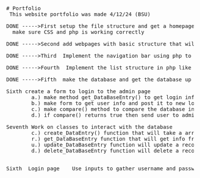 <pre>
# Portfolio
 This website portfolio was made 4/12/24 (BSU)

DONE ----->First setup the file structure and get a homepage working with the words "Hello World" on it
  make sure CSS and php is working correctly

DONE ----->Second add webpages with basic structure that will be rewritten in php

DONE ----->Third  Implement the navigation bar using php to allow movement to other pages

DONE ----->Fourth  Implement the list structure in php like in the ruberic

DONE ----->Fifth  make the database and get the database up and running

Sixth create a form to login to the admin page
        a.) make method get_DataBaseEntry() to get login info from table
        b.) make form to get user info and post it to new loginForm.php page
        c.) make compare() method to compare the database info and user info returning Boolean
        d.) if compare() returns true then send user to admin.php if false tell the user in loginForm.php              page that their info is incorrect

Seventh Work on classes to interact with the database
        c.) create_DataEntry() function that will take a array and make a database entry with it
        r.) get_DataBaseEntry function that will get info from database and display it
        u.) update_DataBaseEntry function will update a record in the database
        d.) delete_DataBaseEntry function will delete a record from the database
      

Sixth  Login page    Use inputs to gather username and password into variables and search the database for them
</pre>
